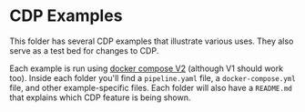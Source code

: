 # CDP Examples

This folder has several CDP examples that illustrate various
uses. They also serve as a test bed for changes to CDP.

Each example is run using [docker compose
V2](https://docs.docker.com/compose/cli-command/) (although V1 should
work too). Inside each folder you'll find a `pipeline.yaml` file, a
`docker-compose.yml` file, and other example-specific files. Each
folder will also have a `README.md` that explains which CDP feature is
being shown.
